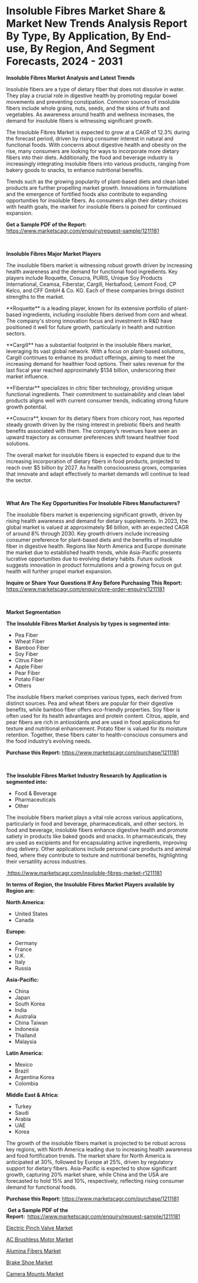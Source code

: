 <p><h1>Insoluble Fibres Market Share & Market New Trends Analysis Report By Type, By Application, By End-use, By Region, And Segment Forecasts, 2024 - 2031</h1></p><p><strong>Insoluble Fibres Market Analysis and Latest Trends</strong></p>
<p><p>Insoluble fibers are a type of dietary fiber that does not dissolve in water. They play a crucial role in digestive health by promoting regular bowel movements and preventing constipation. Common sources of insoluble fibers include whole grains, nuts, seeds, and the skins of fruits and vegetables. As awareness around health and wellness increases, the demand for insoluble fibers is witnessing significant growth.</p><p>The Insoluble Fibres Market is expected to grow at a CAGR of 12.3% during the forecast period, driven by rising consumer interest in natural and functional foods. With concerns about digestive health and obesity on the rise, many consumers are looking for ways to incorporate more dietary fibers into their diets. Additionally, the food and beverage industry is increasingly integrating insoluble fibers into various products, ranging from bakery goods to snacks, to enhance nutritional benefits.</p><p>Trends such as the growing popularity of plant-based diets and clean label products are further propelling market growth. Innovations in formulations and the emergence of fortified foods also contribute to expanding opportunities for insoluble fibers. As consumers align their dietary choices with health goals, the market for insoluble fibers is poised for continued expansion.</p></p>
<p><strong>Get a Sample PDF of the Report:&nbsp;</strong> <a href="https://www.marketscagr.com/enquiry/request-sample/1211181?utm_campaign=1884&utm_medium=2&utm_source=Github&utm_content=ia&utm_term=16122024&utm_id=insoluble-fibres">https://www.marketscagr.com/enquiry/request-sample/1211181</a></p>
<p>&nbsp;</p>
<p><strong>Insoluble Fibres Major Market Players</strong></p>
<p><p>The insoluble fibers market is witnessing robust growth driven by increasing health awareness and the demand for functional food ingredients. Key players include Roquette, Cosucra, PURIS, Unique Soy Products International, Ceamsa, Fiberstar, Cargill, Herbafood, Lemont Food, CP Kelco, and CFF GmbH & Co. KG. Each of these companies brings distinct strengths to the market.</p><p>**Roquette** is a leading player, known for its extensive portfolio of plant-based ingredients, including insoluble fibers derived from corn and wheat. The company's strong innovation focus and investment in R&D have positioned it well for future growth, particularly in health and nutrition sectors.</p><p>**Cargill** has a substantial footprint in the insoluble fibers market, leveraging its vast global network. With a focus on plant-based solutions, Cargill continues to enhance its product offerings, aiming to meet the increasing demand for healthier food options. Their sales revenue for the last fiscal year reached approximately $134 billion, underscoring their market influence.</p><p>**Fiberstar** specializes in citric fiber technology, providing unique functional ingredients. Their commitment to sustainability and clean label products aligns well with current consumer trends, indicating strong future growth potential.</p><p>**Cosucra**, known for its dietary fibers from chicory root, has reported steady growth driven by the rising interest in prebiotic fibers and health benefits associated with them. The company’s revenues have seen an upward trajectory as consumer preferences shift toward healthier food solutions.</p><p>The overall market for insoluble fibers is expected to expand due to the increasing incorporation of dietary fibers in food products, projected to reach over $5 billion by 2027. As health consciousness grows, companies that innovate and adapt effectively to market demands will continue to lead the sector.</p></p>
<p>&nbsp;</p>
<p><strong>What Are The Key Opportunities For Insoluble Fibres Manufacturers?</strong></p>
<p><p>The insoluble fibers market is experiencing significant growth, driven by rising health awareness and demand for dietary supplements. In 2023, the global market is valued at approximately $6 billion, with an expected CAGR of around 8% through 2030. Key growth drivers include increasing consumer preference for plant-based diets and the benefits of insoluble fiber in digestive health. Regions like North America and Europe dominate the market due to established health trends, while Asia-Pacific presents lucrative opportunities due to evolving dietary habits. Future outlook suggests innovation in product formulations and a growing focus on gut health will further propel market expansion.</p></p>
<p><strong>Inquire or Share Your Questions If Any Before Purchasing This Report:</strong> <a href="https://www.marketscagr.com/enquiry/pre-order-enquiry/1211181?utm_campaign=1884&utm_medium=2&utm_source=Github&utm_content=ia&utm_term=16122024&utm_id=insoluble-fibres">https://www.marketscagr.com/enquiry/pre-order-enquiry/1211181</a></p>
<p>&nbsp;</p>
<p><strong>Market Segmentation</strong></p>
<p><strong>The Insoluble Fibres Market Analysis by types is segmented into:</strong></p>
<p><ul><li>Pea Fiber</li><li>Wheat Fiber</li><li>Bamboo Fiber</li><li>Soy Fiber</li><li>Citrus Fiber</li><li>Apple Fiber</li><li>Pear Fiber</li><li>Potato Fiber</li><li>Others</li></ul></p>
<p><p>The insoluble fibers market comprises various types, each derived from distinct sources. Pea and wheat fibers are popular for their digestive benefits, while bamboo fiber offers eco-friendly properties. Soy fiber is often used for its health advantages and protein content. Citrus, apple, and pear fibers are rich in antioxidants and are used in food applications for texture and nutritional enhancement. Potato fiber is valued for its moisture retention. Together, these fibers cater to health-conscious consumers and the food industry’s evolving needs.</p></p>
<p><strong>Purchase this Report:&nbsp;</strong><a href="https://www.marketscagr.com/purchase/1211181?utm_campaign=1884&utm_medium=2&utm_source=Github&utm_content=ia&utm_term=16122024&utm_id=insoluble-fibres">https://www.marketscagr.com/purchase/1211181</a></p>
<p>&nbsp;</p>
<p><strong>The Insoluble Fibres Market Industry Research by Application is segmented into:</strong></p>
<p><ul><li>Food & Beverage</li><li>Pharmaceuticals</li><li>Other</li></ul></p>
<p><p>The insoluble fibers market plays a vital role across various applications, particularly in food and beverage, pharmaceuticals, and other sectors. In food and beverage, insoluble fibers enhance digestive health and promote satiety in products like baked goods and snacks. In pharmaceuticals, they are used as excipients and for encapsulating active ingredients, improving drug delivery. Other applications include personal care products and animal feed, where they contribute to texture and nutritional benefits, highlighting their versatility across industries.</p></p>
<p><a href="https://www.marketscagr.com/insoluble-fibres-market-r1211181?utm_campaign=1884&utm_medium=2&utm_source=Github&utm_content=ia&utm_term=16122024&utm_id=insoluble-fibres">&nbsp;https://www.marketscagr.com/insoluble-fibres-market-r1211181</a></p>
<p><strong>In terms of Region, the Insoluble Fibres Market Players available by Region are:</strong></p>
<p>
    <p> <strong> North America: </strong>
        <ul>
            <li>United States</li>
            <li>Canada</li>
        </ul>
        </p> 
    <p> <strong> Europe: </strong>
        <ul>
            <li>Germany</li>
            <li>France</li>
            <li>U.K.</li>
            <li>Italy</li>
            <li>Russia</li>
        </ul>
        </p> 
    <p> <strong> Asia-Pacific: </strong>
        <ul>
            <li>China</li>
            <li>Japan</li>
            <li>South Korea</li>
            <li>India</li>
            <li>Australia</li>
            <li>China Taiwan</li>
            <li>Indonesia</li>
            <li>Thailand</li>
            <li>Malaysia</li>
        </ul>
        </p> 
    <p> <strong> Latin America: </strong>
        <ul>
            <li>Mexico</li>
            <li>Brazil</li>
            <li>Argentina Korea</li>
            <li>Colombia</li>
        </ul>
        </p> 
    <p> <strong> Middle East & Africa: </strong>
        <ul>
            <li>Turkey</li>
            <li>Saudi</li>
            <li>Arabia</li>
            <li>UAE</li>
            <li>Korea</li>
        </ul>
    </p>
    </p>
<p><p>The growth of the insoluble fibers market is projected to be robust across key regions, with North America leading due to increasing health awareness and food fortification trends. The market share for North America is anticipated at 30%, followed by Europe at 25%, driven by regulatory support for dietary fibers. Asia-Pacific is expected to show significant growth, capturing 20% market share, while China and the USA are forecasted to hold 15% and 10%, respectively, reflecting rising consumer demand for functional foods.</p></p>
<p><strong>Purchase this Report: </strong><a href="https://www.marketscagr.com/purchase/1211181?utm_campaign=1884&utm_medium=2&utm_source=Github&utm_content=ia&utm_term=16122024&utm_id=insoluble-fibres">https://www.marketscagr.com/purchase/1211181</a></p>
<p>&nbsp;<strong>Get a Sample PDF of the Report:&nbsp;&nbsp;</strong><a href="https://www.marketscagr.com/enquiry/request-sample/1211181?utm_campaign=1884&utm_medium=2&utm_source=Github&utm_content=ia&utm_term=16122024&utm_id=insoluble-fibres">https://www.marketscagr.com/enquiry/request-sample/1211181</a></p>
<p><strong></strong></p>
<p><p><a href="https://www.linkedin.com/pulse/analyzing-electric-pinch-valve-market-2024-2031-comprehensive-jddqe?utm_campaign=1884&utm_medium=2&utm_source=Github&utm_content=ia&utm_term=16122024&utm_id=insoluble-fibres">Electric Pinch Valve Market</a></p><p><a href="https://www.linkedin.com/pulse/latest-developments-ac-brushless-motor-industry-market-size-growing-vftke?utm_campaign=1884&utm_medium=2&utm_source=Github&utm_content=ia&utm_term=16122024&utm_id=insoluble-fibres">AC Brushless Motor Market</a></p><p><a href="https://www.linkedin.com/pulse/a-mkt-nova-vc8zf?utm_campaign=1884&utm_medium=2&utm_source=Github&utm_content=ia&utm_term=16122024&utm_id=insoluble-fibres">Alumina Fibers Market</a></p><p><a href="https://www.linkedin.com/pulse/market-dynamics-brake-shoe-97-growth-from-2024-2031-researchblend-tqhxe?utm_campaign=1884&utm_medium=2&utm_source=Github&utm_content=ia&utm_term=16122024&utm_id=insoluble-fibres">Brake Shoe Market</a></p><p><a href="https://www.linkedin.com/pulse/revenue-market-growth-projections-camera-mounts-48-cagr-gg0ke?utm_campaign=1884&utm_medium=2&utm_source=Github&utm_content=ia&utm_term=16122024&utm_id=insoluble-fibres">Camera Mounts Market</a></p></p>